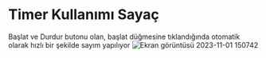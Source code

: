 # Timer Kullanımı Sayaç
Başlat ve Durdur butonu olan, başlat düğmesine tıklandığında otomatik olarak hızlı bir şekilde sayım yapılıyor
![Ekran görüntüsü 2023-11-01 150742](https://github.com/burakelci12/Timer_Kullanimi_Sayac/assets/131363641/5e01617e-778f-4baa-be4f-f3db94c7efc6)
